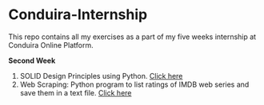 # Conduira-Internship
This repo contains all my exercises as a part of my five weeks internship at Conduira Online Platform.

**Second Week**
1. SOLID Design Principles using Python. [Click here](https://github.com/Yugandhar-M/Conduira-Internship/blob/main/SOLID.md)
2. Web Scraping: Python program to list ratings of IMDB web series and save them in a text file. [Click here](https://github.com/Yugandhar-M/Conduira-Internship/blob/main/Web_Scrapping/readme.md)